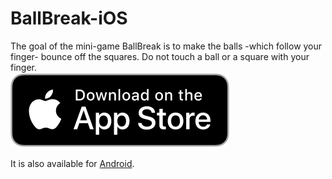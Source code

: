 # BallBreak-iOS
The goal of the mini-game BallBreak is to make the balls -which follow your finger- bounce off the squares. Do not touch a ball or a square with your finger.  
[![App Store](.github/appstore-badge.svg)](https://apps.apple.com/us/app/ballbreak/id1409746305)

It is also available for [Android](https://github.com/schorschii/BallBreak-Android).
